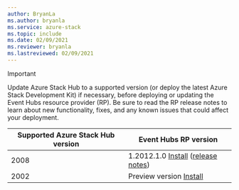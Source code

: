 ```yaml
---
author: BryanLa
ms.author: bryanla
ms.service: azure-stack
ms.topic: include
ms.date: 02/09/2021
ms.reviewer: bryanla
ms.lastreviewed: 02/09/2021
---
```

<!-- TODO - For each release: add AzS Hub build number, Event Hubs RP version number, & corresponding Event Hubs release notes text/link -->
> [!IMPORTANT]
> Update Azure Stack Hub to a supported version (or deploy the latest Azure Stack Development Kit) if necessary, before deploying or updating the Event Hubs resource provider (RP). Be sure to read the RP release notes to learn about new functionality, fixes, and any known issues that could affect your deployment.
>
> | Supported Azure Stack Hub version | Event Hubs RP version |
> |-----|---|
> | 2008 | 1.2012.1.0 [Install](../operator/event-hubs-rp-install.md) ([release notes](../operator/event-hubs-rp-release-notes-1201210.md)) |
> | 2002 | Preview version [Install](../operator/event-hubs-rp-install.md) |
